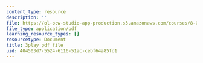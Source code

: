 ```yaml
---
content_type: resource
description: ''
file: https://ol-ocw-studio-app-production.s3.amazonaws.com/courses/8-01sc-classical-mechanics-fall-2016/404503d75524611651accebf64a85fd1_NBOL5X13UFY.pdf
file_type: application/pdf
learning_resource_types: []
resourcetype: Document
title: 3play pdf file
uid: 404503d7-5524-6116-51ac-cebf64a85fd1
---
```

